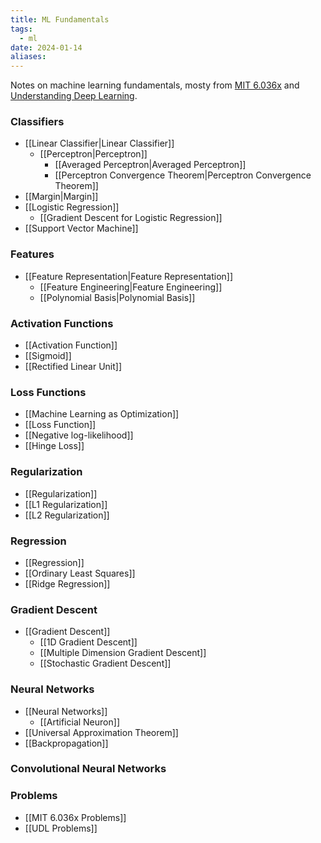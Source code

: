 ```yaml
---
title: ML Fundamentals
tags:
  - ml
date: 2024-01-14
aliases:
---
```

Notes on machine learning fundamentals, mosty from [MIT 6.036x](https://openlearninglibrary.mit.edu/courses/course-v1:MITx+6.036+1T2019/course/) and [Understanding Deep Learning](https://udlbook.github.io/udlbook/).

### Classifiers
- [[Linear Classifier|Linear Classifier]]
	- [[Perceptron|Perceptron]]
		- [[Averaged Perceptron|Averaged Perceptron]]
		- [[Perceptron Convergence Theorem|Perceptron Convergence Theorem]]
- [[Margin|Margin]]
- [[Logistic Regression]]
	- [[Gradient Descent for Logistic Regression]]
- [[Support Vector Machine]]
### Features
- [[Feature Representation|Feature Representation]]
	- [[Feature Engineering|Feature Engineering]]
	- [[Polynomial Basis|Polynomial Basis]]
### Activation Functions
- [[Activation Function]]
- [[Sigmoid]]
- [[Rectified Linear Unit]]
### Loss Functions
- [[Machine Learning as Optimization]]
- [[Loss Function]]
- [[Negative log-likelihood]]
- [[Hinge Loss]]
### Regularization
- [[Regularization]]
- [[L1 Regularization]]
- [[L2 Regularization]]
### Regression
- [[Regression]]
- [[Ordinary Least Squares]]
- [[Ridge Regression]]
### Gradient Descent
- [[Gradient Descent]]
	- [[1D Gradient Descent]]
	- [[Multiple Dimension Gradient Descent]]
	- [[Stochastic Gradient Descent]]
### Neural Networks
- [[Neural Networks]]
	- [[Artificial Neuron]]
- [[Universal Approximation Theorem]]
- [[Backpropagation]] 

### Convolutional Neural Networks
### Problems
- [[MIT 6.036x Problems]]
- [[UDL Problems]]